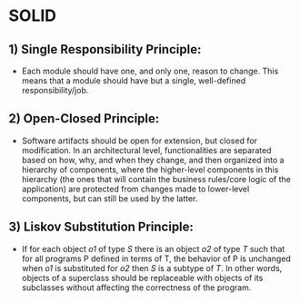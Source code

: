 # SOLID

## 1) Single Responsibility Principle:
- Each module should have one, and only one, reason to change. This means that a module should have but a single, well-defined responsibility/job.

## 2) Open-Closed Principle:
- Software artifacts should be open for extension, but closed for modification. In an architectural level, functionalities are separated based on how, why, and when they change, and then organized into a hierarchy of components, where the higher-level components in this hierarchy (the ones that will contain the business rules/core logic of the application) are protected from changes made to lower-level components, but can still be used by the latter.

## 3) Liskov Substitution Principle:
- If for each object *o1* of type *S* there is an object *o2* of type *T* such that for all programs P defined in terms of T, the behavior of P is unchanged when *o1* is substituted for *o2* then *S* is a subtype of *T*. In other words, objects of a superclass should be replaceable with objects of its subclasses without affecting the correctness of the program.
